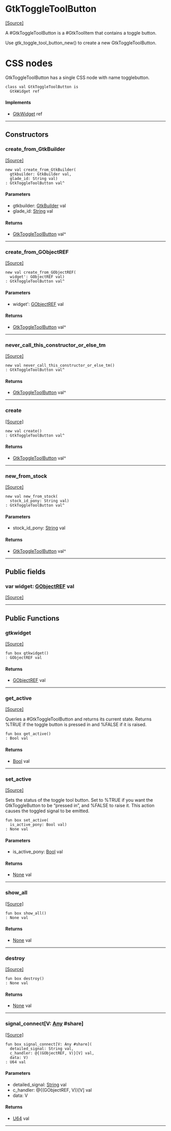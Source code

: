# GtkToggleToolButton
<span class="source-link">[[Source]](src/gtk3/GtkToggleToolButton.md#L6)</span>

A #GtkToggleToolButton is a #GtkToolItem that contains a toggle
button.

Use gtk_toggle_tool_button_new() to create a new GtkToggleToolButton.

# CSS nodes

GtkToggleToolButton has a single CSS node with name togglebutton.


```pony
class val GtkToggleToolButton is
  GtkWidget ref
```

#### Implements

* [GtkWidget](gtk3-GtkWidget.md) ref

---

## Constructors

### create_from_GtkBuilder
<span class="source-link">[[Source]](src/gtk3/GtkToggleToolButton.md#L21)</span>


```pony
new val create_from_GtkBuilder(
  gtkbuilder: GtkBuilder val,
  glade_id: String val)
: GtkToggleToolButton val^
```
#### Parameters

*   gtkbuilder: [GtkBuilder](gtk3-GtkBuilder.md) val
*   glade_id: [String](builtin-String.md) val

#### Returns

* [GtkToggleToolButton](gtk3-GtkToggleToolButton.md) val^

---

### create_from_GObjectREF
<span class="source-link">[[Source]](src/gtk3/GtkToggleToolButton.md#L24)</span>


```pony
new val create_from_GObjectREF(
  widget': GObjectREF val)
: GtkToggleToolButton val^
```
#### Parameters

*   widget': [GObjectREF](minimal-browser-..-gobject-GObjectREF.md) val

#### Returns

* [GtkToggleToolButton](gtk3-GtkToggleToolButton.md) val^

---

### never_call_this_constructor_or_else_tm
<span class="source-link">[[Source]](src/gtk3/GtkToggleToolButton.md#L27)</span>


```pony
new val never_call_this_constructor_or_else_tm()
: GtkToggleToolButton val^
```

#### Returns

* [GtkToggleToolButton](gtk3-GtkToggleToolButton.md) val^

---

### create
<span class="source-link">[[Source]](src/gtk3/GtkToggleToolButton.md#L31)</span>


```pony
new val create()
: GtkToggleToolButton val^
```

#### Returns

* [GtkToggleToolButton](gtk3-GtkToggleToolButton.md) val^

---

### new_from_stock
<span class="source-link">[[Source]](src/gtk3/GtkToggleToolButton.md#L34)</span>


```pony
new val new_from_stock(
  stock_id_pony: String val)
: GtkToggleToolButton val^
```
#### Parameters

*   stock_id_pony: [String](builtin-String.md) val

#### Returns

* [GtkToggleToolButton](gtk3-GtkToggleToolButton.md) val^

---

## Public fields

### var widget: [GObjectREF](minimal-browser-..-gobject-GObjectREF.md) val
<span class="source-link">[[Source]](src/gtk3/GtkToggleToolButton.md#L17)</span>



---

## Public Functions

### gtkwidget
<span class="source-link">[[Source]](src/gtk3/GtkToggleToolButton.md#L19)</span>


```pony
fun box gtkwidget()
: GObjectREF val
```

#### Returns

* [GObjectREF](minimal-browser-..-gobject-GObjectREF.md) val

---

### get_active
<span class="source-link">[[Source]](src/gtk3/GtkToggleToolButton.md#L38)</span>


Queries a #GtkToggleToolButton and returns its current state.
Returns %TRUE if the toggle button is pressed in and %FALSE if it is raised.


```pony
fun box get_active()
: Bool val
```

#### Returns

* [Bool](builtin-Bool.md) val

---

### set_active
<span class="source-link">[[Source]](src/gtk3/GtkToggleToolButton.md#L45)</span>


Sets the status of the toggle tool button. Set to %TRUE if you
want the GtkToggleButton to be “pressed in”, and %FALSE to raise it.
This action causes the toggled signal to be emitted.


```pony
fun box set_active(
  is_active_pony: Bool val)
: None val
```
#### Parameters

*   is_active_pony: [Bool](builtin-Bool.md) val

#### Returns

* [None](builtin-None.md) val

---

### show_all
<span class="source-link">[[Source]](src/gtk3/GtkWidget.md#L4)</span>


```pony
fun box show_all()
: None val
```

#### Returns

* [None](builtin-None.md) val

---

### destroy
<span class="source-link">[[Source]](src/gtk3/GtkWidget.md#L7)</span>


```pony
fun box destroy()
: None val
```

#### Returns

* [None](builtin-None.md) val

---

### signal_connect\[V: [Any](builtin-Any.md) #share\]
<span class="source-link">[[Source]](src/gtk3/GtkWidget.md#L10)</span>


```pony
fun box signal_connect[V: Any #share](
  detailed_signal: String val,
  c_handler: @{(GObjectREF, V)}[V] val,
  data: V)
: U64 val
```
#### Parameters

*   detailed_signal: [String](builtin-String.md) val
*   c_handler: @{(GObjectREF, V)}[V] val
*   data: V

#### Returns

* [U64](builtin-U64.md) val

---

